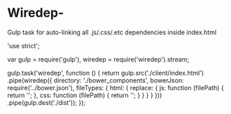 # Wiredep-
Gulp task for auto-linking all .js/.css/.etc dependencies inside index.html




'use strict';

var gulp    = require('gulp'),
    wiredep = require('wiredep').stream;

gulp.task('wiredep', function () {
  return gulp.src('./client/index.html')
    .pipe(wiredep({
      directory: './bower_components',
      bowerJson: require('../bower.json'),
      fileTypes: {
        html: {
          replace: {
            js: function (filePath) {
              return '<script src="bower_components/' +
                filePath.split('/').pop() + '"></script>';
            },
            css: function (filePath) {
              return '<link rel="stylesheet" href="bower_components/' +
                filePath.split('/').pop() + '" />';
            }
          }
        }
      }
    }))
    .pipe(gulp.dest('./dist'));
});
